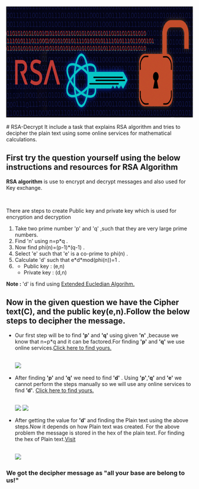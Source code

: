 <p align="center">
<img width="700" height="300" src="https://github.com/suubh/RSA-Decrypt/blob/master/Images/RSA_Algorithm_changed_facebookp.png" >
</p>
# RSA-Decrypt
It include a task that explains RSA algorithm and tries to decipher the plain text using some online services for mathematical calculations.
<h2>First try the question yourself using the below instructions and resources for RSA Algorithm</h2>
<p><strong>RSA algorithm</strong> is use to encrypt and decrypt messages and also used for Key exchange. </p><br>
<p>There are steps to create Public key and private key which is used for encryption and decryption </p>
<ol>
  <li>Take two prime number 'p' and 'q' ,such that they are very large prime numbers.</li>
  <li>Find 'n' using n=p*q .</li>
  <li>Now find phi(n)=(p-1)*(q-1) .</li>
  <li>Select 'e' such that 'e' is a co-prime to phi(n) .</li>
  <li>Calculate 'd' such that e*d*mod(phi(n))=1 .</li>
  <li>
    <ul>
      <li>Public key : (e,n)</li>
      <li>Private key : (d,n)</li>
    </ul>
  </li>
</ol>
<p><strong>Note : </strong> 'd' is find using <a href="https://en.wikipedia.org/wiki/Extended_Euclidean_algorithm">Extended Eucledian Algorihm.</a></p>
</hr>
<h2>Now in the given question we have the Cipher text(C), and the public key(e,n).Follow the below steps to decipher the message.</h2>
<ul>
  
  <li><p>Our first step will be to find <strong>'p'</strong> and <strong>'q'</strong> using given <strong>'n'</strong> ,because we know that n=p*q and it can be factored.For finding <strong>'p'</strong> and <strong>'q'</strong> we use online services.<a href="https://www.alpertron.com.ar/ECM.HTM">Click here to find yours.</a></p><br></li>
<img src="https://suubh.github.io/RSA-Decrypt/Images/IMG_20200814_141902.png">
  <li><p>After finding <strong>'p'</strong> and <strong>'q'</strong> we need to find <strong>'d'</strong> . Using <strong>'p'</strong>,<strong>'q'</strong> and <strong>'e'</strong> we cannot perform the steps manually so we will use any online services to find <strong>'d'</strong>. <a href="https://www.cryptool.org/en/cto-highlights/rsa-step-by-step" >Click here to find yours.</a></p><br></li>
<img src="https://suubh.github.io/RSA-Decrypt/Images/IMG_20200814_142043.png">
<img src="https://suubh.github.io/RSA-Decrypt/Images/IMG_20200814_142112.png">


   <li><p>After getting the value for <strong>'d'</strong> and finding the Plain text using the above steps.Now it depends on how Plain text was created. For the above problem the message is stored in the hex of the plain text. For finding the hex of Plain text.<a href="https://codebeautify.org/hex-string-converter">Visit</a></p><br></li>
<img src="https://suubh.github.io/RSA-Decrypt/Images/IMG_20200814_142005.png">
</ul>

<h3>We got the decipher message as "all your base are belong to us!"</h3>


  


